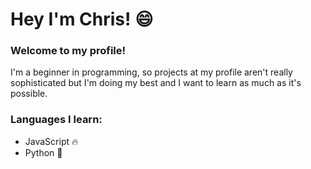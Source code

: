 # Hey I'm Chris! 😄

### Welcome to my profile!

I'm a beginner in programming, so projects at my profile aren't really sophisticated but I'm doing my best and I want to learn as much as it's possible.

### Languages I learn:
- JavaScript 🔥
- Python 🐍
